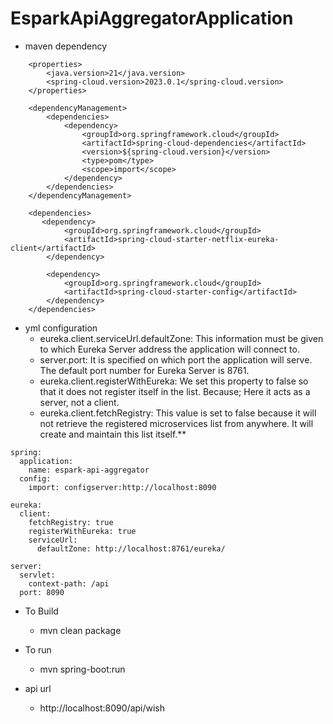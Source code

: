 # EsparkApiAggregatorApplication

* maven dependency
```  
    <properties>
		<java.version>21</java.version>
		<spring-cloud.version>2023.0.1</spring-cloud.version>
	</properties>
	
    <dependencyManagement>
		<dependencies>
			<dependency>
				<groupId>org.springframework.cloud</groupId>
				<artifactId>spring-cloud-dependencies</artifactId>
				<version>${spring-cloud.version}</version>
				<type>pom</type>
				<scope>import</scope>
			</dependency>
		</dependencies>
	</dependencyManagement>
	
    <dependencies>
       <dependency>
			<groupId>org.springframework.cloud</groupId>
			<artifactId>spring-cloud-starter-netflix-eureka-client</artifactId>
		</dependency>
		
		<dependency>
			<groupId>org.springframework.cloud</groupId>
			<artifactId>spring-cloud-starter-config</artifactId>
		</dependency>
    </dependencies>
```

* yml configuration
    * eureka.client.serviceUrl.defaultZone: This information must be given to which Eureka Server address the application will connect to.
    * server.port: It is specified on which port the application will serve. The default port number for Eureka Server is 8761.
    * eureka.client.registerWithEureka: We set this property to false so that it does not register itself in the list. Because; Here it acts as a server, not a client.
    * eureka.client.fetchRegistry: This value is set to false because it will not retrieve the registered microservices list from anywhere. It will create and maintain this list itself.**

``` 
spring:
  application:
    name: espark-api-aggregator
  config:
    import: configserver:http://localhost:8090

eureka:
  client:
    fetchRegistry: true
    registerWithEureka: true
    serviceUrl:
      defaultZone: http://localhost:8761/eureka/

server:
  servlet:
    context-path: /api
  port: 8090

```


* To Build
    * mvn clean package

* To run
    * mvn spring-boot:run

* api url
    * http://localhost:8090/api/wish

